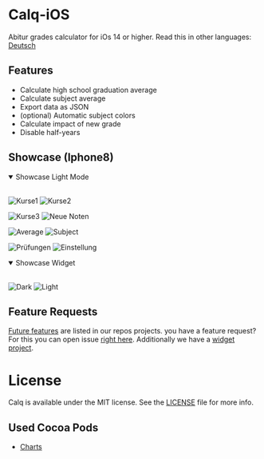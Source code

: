 # Calq-iOS
Abitur grades calculator for iOs 14 or higher.
Read this in other languages: [Deutsch](https://github.com/AKORA-Studios/Calq/blob/master/README.de.md)

## Features
* Calculate high school graduation average
* Calculate subject average
* Export data as JSON
* (optional) Automatic subject colors
* Calculate impact of new grade
* Disable half-years


## Showcase (Iphone8)
<details open>
<summary>Showcase Light Mode</summary>
<br>
  
![Kurse1](https://media.discordapp.net/attachments/819922260424785920/903681466108633138/unknown.png?width=376&height=669)
![Kurse2](https://media.discordapp.net/attachments/819922260424785920/910878371230126080/unknown.png?width=376&height=669)

![Kurse3](https://media.discordapp.net/attachments/819922260424785920/910878386849730590/unknown.png?width=376&height=669)
![Neue Noten](https://media.discordapp.net/attachments/819922260424785920/910881212653010944/unknown.png?width=376&height=669)

![Average](https://media.discordapp.net/attachments/819922260424785920/910878430256566272/unknown.png?width=376&height=669)
![Subject](https://media.discordapp.net/attachments/819922260424785920/910878402683228180/unknown.png?width=376&height=669)
  
![Prüfungen](https://media.discordapp.net/attachments/819922260424785920/904074655403474984/unknown.png?width=376&height=669)
![Einstellung](https://media.discordapp.net/attachments/819922260424785920/910879766524076102/unknown.png?width=376&height=669)
</details>

<details open>
<summary>Showcase Widget</summary>
<br>

![Dark](https://media.discordapp.net/attachments/819922260424785920/914186744247775252/unknown.png?width=304&height=657)
![Light](https://media.discordapp.net/attachments/819922260424785920/914188431742078986/unknown.png?width=304&height=657)
</details
<br>

## Feature Requests
[Future features](https://github.com/AKORA-Studios/Calq/projects/2) are listed in our repos projects. you have a feature request? For this you can open issue [right here](https://github.com/AKORA-Studios/Calq/issues). Additionally we have a [widget project](https://github.com/AKORA-Studios/Calq/projects/1).

# License
Calq is available under the MIT license. See the [LICENSE](https://github.com/AKORA-Studios/Calq-iOS/blob/main/LICENSE) file for more info.

## Used Cocoa Pods
* [Charts](https://cocoapods.org/pods/Charts)
